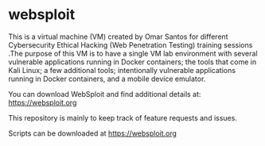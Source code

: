# websploit
This is a virtual machine (VM) created by Omar Santos for different Cybersecurity Ethical Hacking (Web Penetration Testing) training sessions .The purpose of this VM is to have a single VM lab environment with several vulnerable applications running in Docker containers; the tools that come in Kali Linux; a few additional tools; intentionally vulnerable applications running in Docker containers, and a mobile device emulator.

You can download WebSploit and find additional details at: https://websploit.org

This repository is mainly to keep track of feature requests and issues.

Scripts can be downloaded at https://websploit.org
